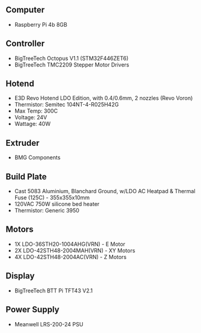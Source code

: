 ## Computer

* Raspberry Pi 4b 8GB

## Controller

* BigTreeTech Octopus V1.1 (STM32F446ZET6)
* BigTreeTech TMC2209 Stepper Motor Drivers

## Hotend

* E3D Revo Hotend LDO Edition, with 0.4/0.6mm, 2 nozzles (Revo Voron)
* Thermistor: Semitec 104NT-4-R025H42G
* Max Temp: 300C
* Voltage: 24V
* Wattage: 40W

## Extruder

* BMG Components

## Build Plate

* Cast 5083 Aluminium, Blanchard Ground, w/LDO AC Heatpad & Thermal Fuse (125C) - 355x355x10mm
* 120VAC 750W silicone bed heater
* Thermistor: Generic 3950

## Motors

* 1X LDO-36STH20-1004AHG(VRN)  - E Motor
* 2X LDO-42STH48-2004MAH(VRN) - XY Motors
* 4X LDO-42STH48-2004AC(VRN) - Z Motors

## Display

* BigTreeTech BTT Pi TFT43 V2.1

## Power Supply

* Meanwell LRS-200-24 PSU
